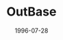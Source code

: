 ---
mission_id: outbase
slug: "out-base"
editorsChoice:
title: "OutBase"
authors: 
    - "Ole Thomasen"
date: 1996-07-28
filename: "/missions/outbase.zip"
description: "Kyle has landed on OutSpace station; he's there to recover the Death Star plans."
cover: "outbase.png"
levelReplaced:	SECBASE
difficulty: no
bm:	no
fme: no
wax: no
three_do: no
voc: no
gmd: no
vue: no
lfd: no
base: "New level from scratch" 
editors: "Unknown"

---
